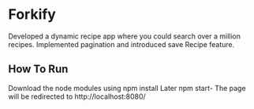 # Forkify

Developed a dynamic recipe app where you could search over a million recipes.
Implemented pagination and introduced save Recipe feature.

## How To Run
Download the node modules using npm install
Later npm start- The page will be redirected to http://localhost:8080/
